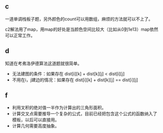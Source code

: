 ## c
一道单调栈板子题，另外颜色的count可以用数组，麻烦的方法就可以不上了。

c2解法用了map，用map的好处是当颜色空间比较大（比如从0到1e13）map依然可以正常工作。

## d
知道在考弗洛伊德算法这道题就很简单。
- 无法建图的条件：如果存在 dist[i][k] + dist[k][j] < dist[i][j]
- 不用在i，j建边的情况：如果存在 dist[i][k] + dist[k][j] == dist[i][j]

## f
- 利用叉积的绝对值一半作为计算出的三角形面积。
- 计算交叉点需要推导一个复杂的公式，目前已经把包含这个公式的函数纳入了模板，以后可以直接用。
- 计算几何需要高度抽象。
